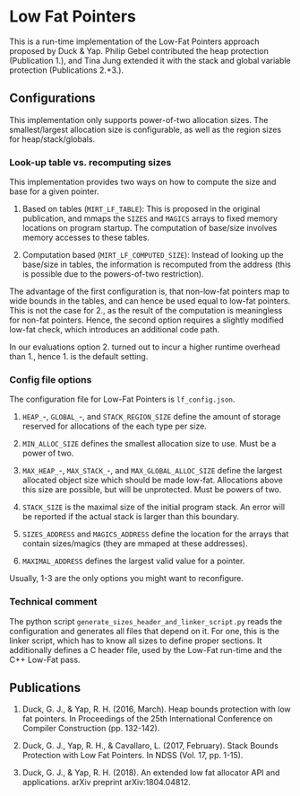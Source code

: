 # Low Fat Pointers

This is a run-time implementation of the Low-Fat Pointers approach proposed by Duck & Yap. Philip Gebel contributed the heap protection (Publication 1.), and Tina Jung extended it with the stack and global variable protection (Publications 2.+3.).

## Configurations

This implementation only supports power-of-two allocation sizes. The smallest/largest allocation size is configurable, as well as the region sizes for heap/stack/globals.

### Look-up table vs. recomputing sizes

This implementation provides two ways on how to compute the size and base for a given pointer.

1) Based on tables (`MIRT_LF_TABLE`): This is proposed in the original publication, and mmaps the `SIZES` and `MAGICS` arrays to fixed memory locations on program startup. The computation of base/size involves memory accesses to these tables.

2) Computation based (`MIRT_LF_COMPUTED_SIZE`): Instead of looking up the base/size in tables, the information is recomputed from the address (this is possible due to the powers-of-two restriction).

The advantage of the first configuration is, that non-low-fat pointers map to wide bounds in the tables, and can hence be used equal to low-fat pointers. This is not the case for 2., as the result of the computation is meaningless for non-fat pointers. Hence, the second option requires a slightly modified low-fat check, which introduces an additional code path.

In our evaluations option 2. turned out to incur a higher runtime overhead than 1., hence 1. is the default setting.

### Config file options

The configuration file for Low-Fat Pointers is `lf_config.json`.

1) `HEAP_`-, `GLOBAL_`-, and `STACK_REGION_SIZE` define the amount of storage reserved for allocations of the each type per size.

2) `MIN_ALLOC_SIZE` defines the smallest allocation size to use. Must be a power of two.

3) `MAX_HEAP_`-, `MAX_STACK_`-, and `MAX_GLOBAL_ALLOC_SIZE` define the largest allocated object size which should be made low-fat. Allocations above this size are possible, but will be unprotected. Must be powers of two.

4) `STACK_SIZE` is the maximal size of the initial program stack. An error will be reported if the actual stack is larger than this boundary.

5) `SIZES_ADDRESS` and `MAGICS_ADDRESS` define the location for the arrays that contain sizes/magics (they are mmaped at these addresses).

6) `MAXIMAL_ADDRESS` defines the largest valid value for a pointer.

Usually, 1-3 are the only options you might want to reconfigure.

### Technical comment

The python script `generate_sizes_header_and_linker_script.py` reads the configuration and generates all files that depend on it.
For one, this is the linker script, which has to know all sizes to define proper sections.
It additionally defines a C header file, used by the Low-Fat run-time and the C++ Low-Fat pass.

## Publications

1) Duck, G. J., & Yap, R. H. (2016, March). Heap bounds protection with low fat pointers. In Proceedings of the 25th International Conference on Compiler Construction (pp. 132-142).

2) Duck, G. J., Yap, R. H., & Cavallaro, L. (2017, February). Stack Bounds Protection with Low Fat Pointers. In NDSS (Vol. 17, pp. 1-15).

3) Duck, G. J., & Yap, R. H. (2018). An extended low fat allocator API and applications. arXiv preprint arXiv:1804.04812.
